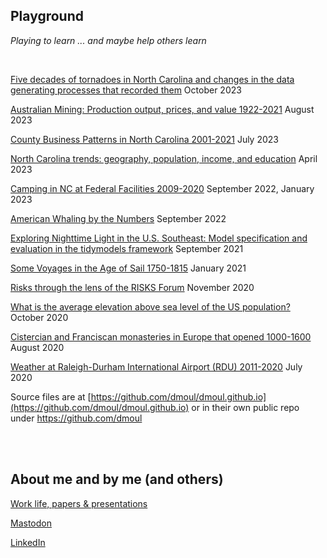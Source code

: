 ## Playground

*Playing to learn ... and maybe help others learn*

<br>

[Five decades of tornadoes in North Carolina and changes in the data generating processes that recorded them](https://dmoul.github.io/nc-tornadoes/notes.html) October 2023

[Australian Mining: Production output, prices, and value 1922-2021](https://dmoul.github.io/australian-mining/) August 2023

[County Business Patterns in North Carolina 2001-2021](https://dmoul.github.io/county-business-patterns-nc/) July 2023

[North Carolina trends: geography, population, income, and education](https://dmoul.github.io/nc-trends/) April 2023

[Camping in NC at Federal Facilities 2009-2020](./nc-camping/index.html) September 2022, January 2023

[American Whaling by the Numbers](./american-whaling-by-the-numbers/index.html) September 2022

[Exploring Nighttime Light in the U.S. Southeast: Model specification and evaluation in the tidymodels framework](./nightlight/introduction.html) September 2021

[Some Voyages in the Age of Sail 1750-1815](./ageofsail/voyages.html) January 2021

[Risks through the lens of the RISKS Forum](./risks-lens/the-lens.html) November 2020

[What is the average elevation above sea level of the US population?](./mean-uspop-elevation/mean-population-elevation.html) October 2020

[Cistercian and Franciscan monasteries in Europe that opened 1000-1600](./monasteries/monasteries.html) August 2020

[Weather at Raleigh-Durham International Airport (RDU) 2011-2020](./rdu-weather/rdu-weather.html) July 2020

Source files are at [https://github.com/dmoul/dmoul.github.io](https://github.com/dmoul/dmoul.github.io) or in their own public repo under https://github.com/dmoul

<br>
<br>

## About me and by me (and others)

[Work life, papers & presentations](./papers-presentations/papers-presentations.html)

<a rel="me" href="https://fosstodon.org/@danielmoul">Mastodon</a>

[LinkedIn](https://www.linkedin.com/in/danielmoul/)
